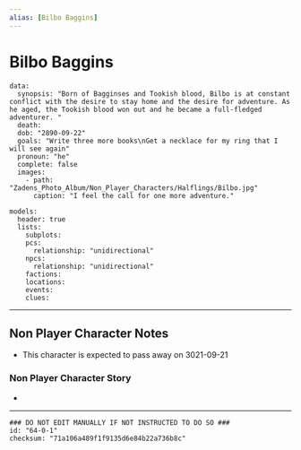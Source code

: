 ```yaml
---
alias: [Bilbo Baggins]
---
```

# Bilbo Baggins

```RpgManagerData
data: 
  synopsis: "Born of Bagginses and Tookish blood, Bilbo is at constant conflict with the desire to stay home and the desire for adventure. As he aged, the Tookish blood won out and he became a full-fledged adventurer. "
  death: 
  dob: "2890-09-22"
  goals: "Write three more books\nGet a necklace for my ring that I will see again"
  pronoun: "he"
  complete: false
  images: 
    - path: "Zadens_Photo_Album/Non_Player_Characters/Halflings/Bilbo.jpg"
      caption: "I feel the call for one more adventure."
```

```RpgManager
models: 
  header: true
  lists: 
    subplots: 
    pcs: 
      relationship: "unidirectional"
    npcs: 
      relationship: "unidirectional"
    factions: 
    locations: 
    events: 
    clues: 
```

---

## Non Player Character Notes

- This character is expected to pass away on 3021-09-21

### Non Player Character Story

-

---

```RpgManagerID
### DO NOT EDIT MANUALLY IF NOT INSTRUCTED TO DO SO ###
id: "64-0-1"
checksum: "71a106a489f1f9135d6e84b22a736b8c"
```
